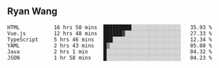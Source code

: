## Ryan Wang

<!--START_SECTION:waka-->

```text
HTML           16 hrs 50 mins  █████████░░░░░░░░░░░░░░░░   35.93 %
Vue.js         12 hrs 48 mins  ██████▓░░░░░░░░░░░░░░░░░░   27.33 %
TypeScript     5 hrs 46 mins   ███░░░░░░░░░░░░░░░░░░░░░░   12.34 %
YAML           2 hrs 43 mins   █▒░░░░░░░░░░░░░░░░░░░░░░░   05.80 %
Java           2 hrs 1 min     █░░░░░░░░░░░░░░░░░░░░░░░░   04.32 %
JSON           1 hr 58 mins    █░░░░░░░░░░░░░░░░░░░░░░░░   04.23 %
```

<!--END_SECTION:waka-->
